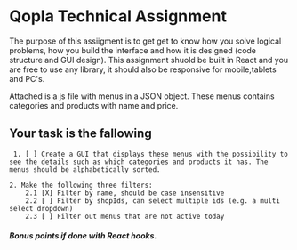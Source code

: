 # Qopla Technical Assignment

The purpose of this assiigment is to get get to know how you solve logical problems, how you build the interface and how it is designed (code structure and GUI design). This assignment shuold be built in React and you are free to use any library, it should also be responsive for mobile,tablets and PC's.

Attached is a js file with menus in a JSON object. These menus contains categories and products with name and price.

## Your task is the fallowing

```
 1. [ ] Create a GUI that displays these menus with the possibility to see the details such as which categories and products it has. The menus should be alphabetically sorted.

2. Make the following three filters:
    2.1 [X] Filter by name, should be case insensitive
    2.2 [ ] Filter by shopIds, can select multiple ids (e.g. a multi select dropdown)
    2.3 [ ] Filter out menus that are not active today
```

##### Bonus points if done with React hooks.
